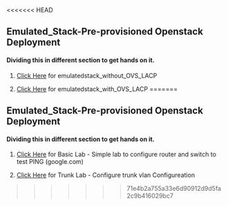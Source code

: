 <<<<<<< HEAD
## Emulated_Stack-Pre-provisioned Openstack Deployment

#### Dividing this in different section to get hands on it.


  1) [Click Here](https://github.com/NileshChandekar/emulated_stack/blob/master/emulatedstack_without_OVS_LACP/README.md) for emulatedstack_without_OVS_LACP

  2) [Click Here](https://github.com/NileshChandekar/eve_labs/blob/master/labs/trunked_vlan_lab_1/README.md) for emulatedstack_with_OVS_LACP
=======
## Emulated_Stack-Pre-provisioned Openstack Deployment

#### Dividing this in different section to get hands on it.


  1) [Click Here](https://github.com/NileshChandekar/eve_labs/blob/master/labs/basic_lab_1/README.md) for Basic Lab - Simple lab to configure router and switch to test PING (google.com)

  2) [Click Here](https://github.com/NileshChandekar/eve_labs/blob/master/labs/trunked_vlan_lab_1/README.md) for Trunk Lab - Configure trunk vlan Configureation
>>>>>>> 71e4b2a755a33e6d90912d9d5fa2c9b416029bc7

